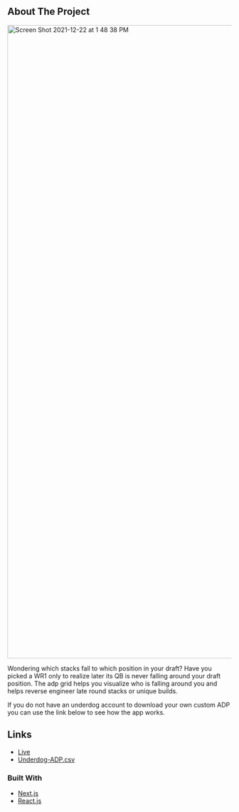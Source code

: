<!-- ABOUT THE PROJECT -->

## About The Project

<img width="1425" alt="Screen Shot 2021-12-22 at 1 48 38 PM" src="https://user-images.githubusercontent.com/32400645/147147433-31d71504-f825-4047-8ce4-19bcbb815d94.png">


Wondering which stacks fall to which position in your draft? Have you picked a WR1 only to realize later its QB is never falling around your draft position. The adp grid helps you visualize who is falling around you and helps reverse engineer late round stacks or unique builds.

If you do not have an underdog account to download your own custom ADP you can use the link below to see how the app works. 
## Links

- [Live](<https://underdog-adp-grid.vercel.app/> "Live View")
- [Underdog-ADP.csv](https://github.com/kylesaldana5/bestball/files/7764834/Underdog-ADP.csv)

### Built With

* [Next.js](https://nextjs.org/)
* [React.js](https://reactjs.org/)

